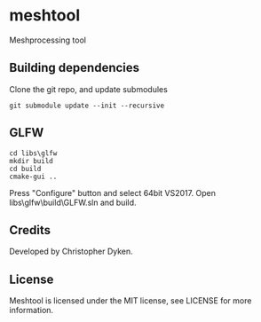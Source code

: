 # meshtool
Meshprocessing tool


## Building dependencies

Clone the git repo, and update submodules
```
git submodule update --init --recursive
```

## GLFW
```
cd libs\glfw
mkdir build
cd build
cmake-gui ..
```
Press "Configure" button and select 64bit VS2017. Open libs\glfw\build\GLFW.sln and build.

## Credits

Developed by Christopher Dyken.

## License

Meshtool is licensed under the MIT license, see LICENSE for more information.
